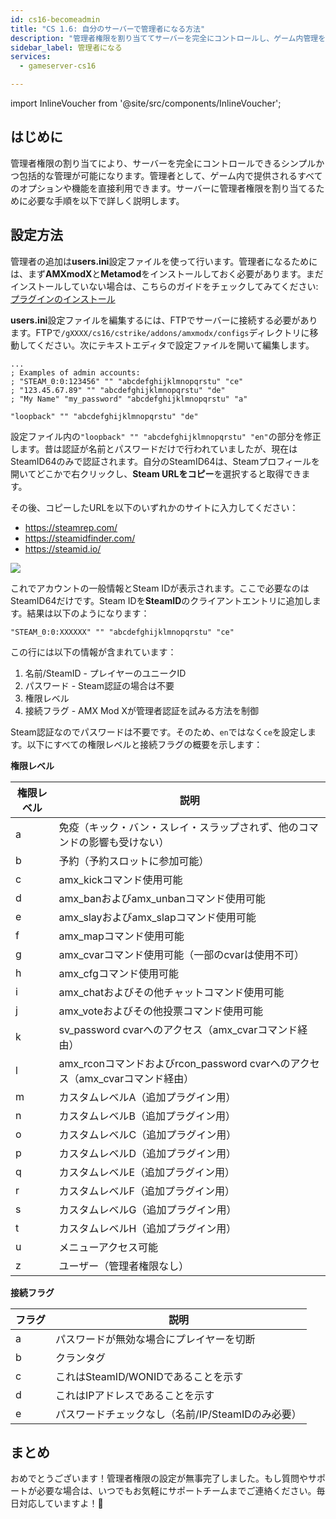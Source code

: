 ```yaml
---
id: cs16-becomeadmin
title: "CS 1.6: 自分のサーバーで管理者になる方法"
description: "管理者権限を割り当ててサーバーを完全にコントロールし、ゲーム内管理を強化する方法をチェック → 今すぐ詳しく見る"
sidebar_label: 管理者になる
services:
  - gameserver-cs16

---
```


import InlineVoucher from '@site/src/components/InlineVoucher';

## はじめに
管理者権限の割り当てにより、サーバーを完全にコントロールできるシンプルかつ包括的な管理が可能になります。管理者として、ゲーム内で提供されるすべてのオプションや機能を直接利用できます。サーバーに管理者権限を割り当てるために必要な手順を以下で詳しく説明します。  
<InlineVoucher />

## 設定方法
管理者の追加は**users.ini**設定ファイルを使って行います。管理者になるためには、まず**AMXmodX**と**Metamod**をインストールしておく必要があります。まだインストールしていない場合は、こちらのガイドをチェックしてみてください: [プラグインのインストール](cs16-plugins.md)

**users.ini**設定ファイルを編集するには、FTPでサーバーに接続する必要があります。FTPで``/gXXXX/cs16/cstrike/addons/amxmodx/configs``ディレクトリに移動してください。次にテキストエディタで設定ファイルを開いて編集します。

<InlineVoucher />

```
...
; Examples of admin accounts:
; "STEAM_0:0:123456" "" "abcdefghijklmnopqrstu" "ce"
; "123.45.67.89" "" "abcdefghijklmnopqrstu" "de"
; "My Name" "my_password" "abcdefghijklmnopqrstu" "a"

"loopback" "" "abcdefghijklmnopqrstu" "de"
```

設定ファイル内の``"loopback" "" "abcdefghijklmnopqrstu" "en"``の部分を修正します。昔は認証が名前とパスワードだけで行われていましたが、現在はSteamID64のみで認証されます。自分のSteamID64は、Steamプロフィールを開いてどこかで右クリックし、**Steam URLをコピー**を選択すると取得できます。

その後、コピーしたURLを以下のいずれかのサイトに入力してください：

- https://steamrep.com/
- https://steamidfinder.com/
- https://steamid.io/

![](https://screensaver01.zap-hosting.com/index.php/s/agXYcjRaDn8nSim/preview)

これでアカウントの一般情報とSteam IDが表示されます。ここで必要なのはSteamID64だけです。Steam IDを**SteamID**のクライアントエントリに追加します。結果は以下のようになります：

```
"STEAM_0:0:XXXXXX" "" "abcdefghijklmnopqrstu" "ce"
```

この行には以下の情報が含まれています：

1. 名前/SteamID - プレイヤーのユニークID
2. パスワード - Steam認証の場合は不要
3. 権限レベル
4. 接続フラグ - AMX Mod Xが管理者認証を試みる方法を制御

Steam認証なのでパスワードは不要です。そのため、``en``ではなく``ce``を設定します。以下にすべての権限レベルと接続フラグの概要を示します：


**権限レベル**

| 権限レベル | 説明                                                      |
| ---------- | --------------------------------------------------------- |
| a          | 免疫（キック・バン・スレイ・スラップされず、他のコマンドの影響も受けない） |
| b          | 予約（予約スロットに参加可能）                           |
| c          | amx_kickコマンド使用可能                                  |
| d          | amx_banおよびamx_unbanコマンド使用可能                   |
| e          | amx_slayおよびamx_slapコマンド使用可能                   |
| f          | amx_mapコマンド使用可能                                   |
| g          | amx_cvarコマンド使用可能（一部のcvarは使用不可）          |
| h          | amx_cfgコマンド使用可能                                   |
| i          | amx_chatおよびその他チャットコマンド使用可能              |
| j          | amx_voteおよびその他投票コマンド使用可能                  |
| k          | sv_password cvarへのアクセス（amx_cvarコマンド経由）      |
| l          | amx_rconコマンドおよびrcon_password cvarへのアクセス（amx_cvarコマンド経由） |
| m          | カスタムレベルA（追加プラグイン用）                       |
| n          | カスタムレベルB（追加プラグイン用）                       |
| o          | カスタムレベルC（追加プラグイン用）                       |
| p          | カスタムレベルD（追加プラグイン用）                       |
| q          | カスタムレベルE（追加プラグイン用）                       |
| r          | カスタムレベルF（追加プラグイン用）                       |
| s          | カスタムレベルG（追加プラグイン用）                       |
| t          | カスタムレベルH（追加プラグイン用）                       |
| u          | メニューアクセス可能                                     |
| z          | ユーザー（管理者権限なし）                               |


**接続フラグ**

| フラグ | 説明                                               |
| ------ | -------------------------------------------------- |
| a      | パスワードが無効な場合にプレイヤーを切断          |
| b      | クランタグ                                         |
| c      | これはSteamID/WONIDであることを示す                |
| d      | これはIPアドレスであることを示す                    |
| e      | パスワードチェックなし（名前/IP/SteamIDのみ必要）  |


## まとめ

おめでとうございます！管理者権限の設定が無事完了しました。もし質問やサポートが必要な場合は、いつでもお気軽にサポートチームまでご連絡ください。毎日対応していますよ！🙂

<InlineVoucher />